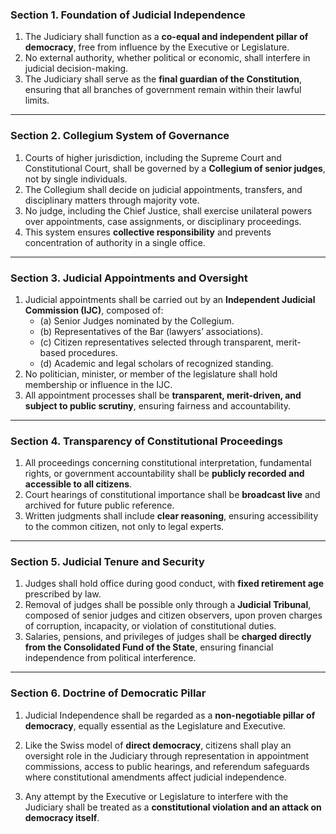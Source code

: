 ### Section 1. Foundation of Judicial Independence

1. The Judiciary shall function as a **co-equal and independent pillar of democracy**, free from influence by the Executive or Legislature.
2. No external authority, whether political or economic, shall interfere in judicial decision-making.
3. The Judiciary shall serve as the **final guardian of the Constitution**, ensuring that all branches of government remain within their lawful limits.
    

---

### Section 2. Collegium System of Governance

1. Courts of higher jurisdiction, including the Supreme Court and Constitutional Court, shall be governed by a **Collegium of senior judges**, not by single individuals.
2. The Collegium shall decide on judicial appointments, transfers, and disciplinary matters through majority vote.
3. No judge, including the Chief Justice, shall exercise unilateral powers over appointments, case assignments, or disciplinary proceedings.
4. This system ensures **collective responsibility** and prevents concentration of authority in a single office.
    

---

### Section 3. Judicial Appointments and Oversight

1. Judicial appointments shall be carried out by an **Independent Judicial Commission (IJC)**, composed of:
    - (a) Senior Judges nominated by the Collegium.
    - (b) Representatives of the Bar (lawyers’ associations).
    - (c) Citizen representatives selected through transparent, merit-based procedures.
    - (d) Academic and legal scholars of recognized standing.
2. No politician, minister, or member of the legislature shall hold membership or influence in the IJC.
3. All appointment processes shall be **transparent, merit-driven, and subject to public scrutiny**, ensuring fairness and accountability.
    

---

### Section 4. Transparency of Constitutional Proceedings

1. All proceedings concerning constitutional interpretation, fundamental rights, or government accountability shall be **publicly recorded and accessible to all citizens**.
2. Court hearings of constitutional importance shall be **broadcast live** and archived for future public reference.
3. Written judgments shall include **clear reasoning**, ensuring accessibility to the common citizen, not only to legal experts.
    

---

### Section 5. Judicial Tenure and Security

1. Judges shall hold office during good conduct, with **fixed retirement age** prescribed by law.
2. Removal of judges shall be possible only through a **Judicial Tribunal**, composed of senior judges and citizen observers, upon proven charges of corruption, incapacity, or violation of constitutional duties.
3. Salaries, pensions, and privileges of judges shall be **charged directly from the Consolidated Fund of the State**, ensuring financial independence from political interference.
    

---

### Section 6. Doctrine of Democratic Pillar

1. Judicial Independence shall be regarded as a **non-negotiable pillar of democracy**, equally essential as the Legislature and Executive.
    
2. Like the Swiss model of **direct democracy**, citizens shall play an oversight role in the Judiciary through representation in appointment commissions, access to public hearings, and referendum safeguards where constitutional amendments affect judicial independence.
    
3. Any attempt by the Executive or Legislature to interfere with the Judiciary shall be treated as a **constitutional violation and an attack on democracy itself**.